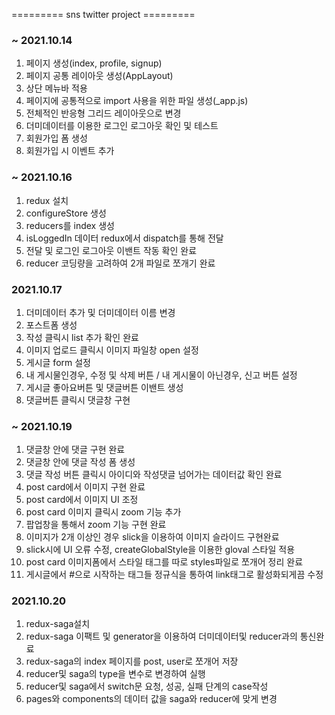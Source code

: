 ========= sns twitter project =========

### ~ 2021.10.14

1. 페이지 생성(index, profile, signup)
2. 페이지 공통 레이아웃 생성(AppLayout)
3. 상단 메뉴바 적용
4. 페이지에 공통적으로 import 사용을 위한 파일 생성(\_app.js)
5. 전체적인 반응형 그리드 레이아웃으로 변경
6. 더미데이터를 이용한 로그인 로그아웃 확인 및 테스트
7. 회원가입 폼 생성
8. 회원가입 시 이벤트 추가

### ~ 2021.10.16

1. redux 설치
2. configureStore 생성
3. reducers를 index 생성
4. isLoggedIn 데이터 redux에서 dispatch를 통해 전달
5. 전달 및 로그인 로그아웃 이밴트 작동 확인 완료
6. reducer 코딩량을 고려하여 2개 파일로 쪼개기 완료

### 2021.10.17

1. 더미데이터 추가 및 더미데이터 이름 변경
2. 포스트폼 생성
3. 작성 클릭시 list 추가 확인 완료
4. 이미지 업로드 클릭시 이미지 파일창 open 설정
5. 게시글 form 설정
6. 내 게시물인경우, 수정 및 삭제 버튼 / 내 게시물이 아닌경우, 신고 버튼 설정
7. 게시글 좋아요버튼 및 댓글버튼 이밴트 생성
8. 댓글버튼 클릭시 댓글창 구현

### ~ 2021.10.19

1. 댓글창 안에 댓글 구현 완료
2. 댓글창 안에 댓글 작성 폼 생성
3. 댓글 작성 버튼 클릭시 아이디와 작성댓글 넘어가는 데이터값 확인 완료
4. post card에서 이미지 구현 완료
5. post card에서 이미지 UI 조정
6. post card 이미지 클릭시 zoom 기능 추가
7. 팝업창을 통해서 zoom 기능 구현 완료
8. 이미지가 2개 이상인 경우 slick을 이용하여 이미지 슬라이드 구현완료
9. slick시에 UI 오류 수정, createGlobalStyle을 이용한 gloval 스타일 적용
10. post card 이미지폼에서 스타일 태그를 따로 styles파일로 쪼개어 정리 완료
11. 게시글에서 #으로 시작하는 태그들 정규식을 통하여 link태그로 활성화되게끔 수정

### 2021.10.20

1. redux-saga설치
2. redux-saga 이팩트 및 generator을 이용하여 더미데이터및 reducer과의 통신완료
3. redux-saga의 index 페이지를 post, user로 쪼개어 저장
4. reducer및 saga의 type을 변수로 변경하여 실행
5. reducer및 saga에서 switch문 요청, 성공, 실패 단계의 case작성
6. pages와 components의 데이터 값을 saga와 reducer에 맞게 변경
